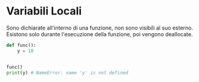 # Variabili Locali

Sono dichiarate all'interno di una funzione, non sono visibili al suo esterno. Esistono solo durante l'esecuzione della funzione, poi vengono deallocate.

```python
def func():
    y = 10


func()
print(y) # NameError: name 'y' is not defined
```



